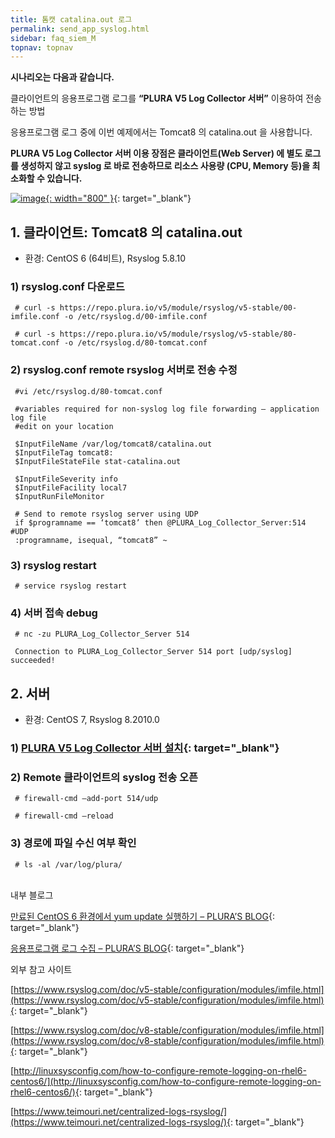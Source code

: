```yaml
---
title: 톰캣 catalina.out 로그
permalink: send_app_syslog.html
sidebar: faq_siem_M
topnav: topnav
---
```


**시나리오는 다음과 같습니다.**

클라이언트의 응용프로그램 로그를 **“PLURA V5 Log Collector 서버”**  이용하여 전송하는 방법

응용프로그램 로그 중에 이번 예제에서는 Tomcat8 의 catalina.out 을 사용합니다.

**PLURA V5 Log Collector 서버 이용 장점은 클라이언트(Web Server) 에 별도 로그를 생성하지 않고 syslog 로 바로 전송하므로 리소스 사용량 (CPU, Memory 등)을 최소화할 수 있습니다.**

 [![image](/docs/images/Additianal/send/1.png){: width="800" }](/docs/images/Additianal/send/1.png){: target="_blank"}


## 1. 클라이언트: Tomcat8 의 catalina.out

* 환경: CentOS 6 (64비트), Rsyslog 5.8.10

 

### 1) rsyslog.conf 다운로드

     # curl -s https://repo.plura.io/v5/module/rsyslog/v5-stable/00-imfile.conf -o /etc/rsyslog.d/00-imfile.conf

     # curl -s https://repo.plura.io/v5/module/rsyslog/v5-stable/80-tomcat.conf -o /etc/rsyslog.d/80-tomcat.conf

### 2) rsyslog.conf remote rsyslog 서버로 전송 수정

     #vi /etc/rsyslog.d/80-tomcat.conf

     #variables required for non-syslog log file forwarding – application log file
     #edit on your location

     $InputFileName /var/log/tomcat8/catalina.out
     $InputFileTag tomcat8:
     $InputFileStateFile stat-catalina.out

     $InputFileSeverity info
     $InputFileFacility local7
     $InputRunFileMonitor

     # Send to remote rsyslog server using UDP
     if $programname == ‘tomcat8’ then @PLURA_Log_Collector_Server:514 #UDP
     :programname, isequal, “tomcat8” ~

### 3) rsyslog restart

     # service rsyslog restart

### 4) 서버 접속 debug

     # nc -zu PLURA_Log_Collector_Server 514

     Connection to PLURA_Log_Collector_Server 514 port [udp/syslog] succeeded!

## 2. 서버

* 환경: CentOS 7, Rsyslog 8.2010.0

 

### 1) [PLURA V5 Log Collector 서버 설치](https://qubitsec.github.io/p_agent_lin_srv.html){: target="_blank"}

 

### 2) Remote 클라이언트의 syslog 전송 오픈

     # firewall-cmd –add-port 514/udp

     # firewall-cmd –reload


### 3) 경로에 파일 수신 여부 확인

     # ls -al /var/log/plura/

<br />
내부 블로그

[만료된 CentOS 6 환경에서 yum update 실행하기 – PLURA’S BLOG](http://blog.plura.io/?p=15881){: target="_blank"}

[응용프로그램 로그 수집 – PLURA’S BLOG](https://qubitsec.github.io/rsys_log.html){: target="_blank"}

 

외부 참고 사이트

[https://www.rsyslog.com/doc/v5-stable/configuration/modules/imfile.html](https://www.rsyslog.com/doc/v5-stable/configuration/modules/imfile.html){: target="_blank"}

[https://www.rsyslog.com/doc/v8-stable/configuration/modules/imfile.html](https://www.rsyslog.com/doc/v8-stable/configuration/modules/imfile.html){: target="_blank"}

[http://linuxsysconfig.com/how-to-configure-remote-logging-on-rhel6-centos6/](http://linuxsysconfig.com/how-to-configure-remote-logging-on-rhel6-centos6/){: target="_blank"}

[https://www.teimouri.net/centralized-logs-rsyslog/](https://www.teimouri.net/centralized-logs-rsyslog/){: target="_blank"}

 